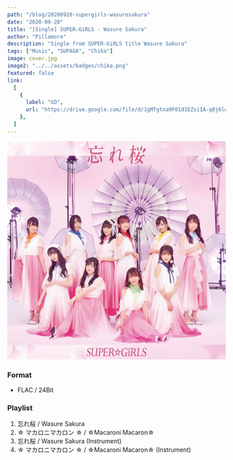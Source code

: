 ```yaml
---
path: "/blog/20200920-supergirls-wasuresakura"
date: "2020-09-20"
title: "[Single] SUPER☆GiRLS - Wasure Sakura"
author: "Pillamore"
description: "Single from SUPER☆GiRLS title Wasure Sakura"
tags: ["Music", "SUPAGA", "Chika"]
image: cover.jpg
image2: "../../assets/badges/chika.png"
featured: false
link:
  [
    {
      label: "GD",
      url: "https://drive.google.com/file/d/1gMfgtna9F01d1EZsiIA-q8j6lwk-s71c/view?usp=sharing",
    },
  ]
---
```


![SUPER☆GiRLS - Wasure Sakura](./cover.jpg)

### Format

- FLAC / 24Bit

### Playlist

1.  忘れ桜 / Wasure Sakura
2.  ☆ マカロニマカロン ☆ / ☆Macaroni Macaron☆
3.  忘れ桜 / Wasure Sakura (Instrument)
4.  ☆ マカロニマカロン ☆ / ☆Macaroni Macaron☆ (Instrument)
